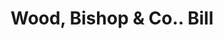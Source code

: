 ---
doi: 10.7916/D8058SXD
date_other: '1870'
date_other_textual: 1870-1879
form: printed ephemera
genre:
- Invoices
name:
- Wood, Bishop & Co.
object_in_context_url: https://biggert.cul.columbia.edu/items/view/ave_biggert_00579
subject_hierarchical_geographic:
- Bangor, Maine, United States
subject_name:
- Wood, Bishop & Co.
title: Wood, Bishop & Co.. Bill
sort_title: Wood, Bishop & Co.. Bill
call_number: ave_biggert_00579
coordinates:
- 44.8,-68.8
pid: ave_biggert_00579
identifiers: ave_biggert_00579
permalink: /biggert/ave_biggert_00579/
layout: iiif-image-page
---